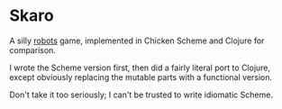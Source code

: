 # Skaro

A silly [robots](https://en.wikipedia.org/wiki/Robots_(BSD_game))
game, implemented in Chicken Scheme and Clojure for comparison.

I wrote the Scheme version first, then did a fairly literal port to
Clojure, except obviously replacing the mutable parts with a
functional version.

Don't take it too seriously; I can't be trusted to write idiomatic Scheme.
